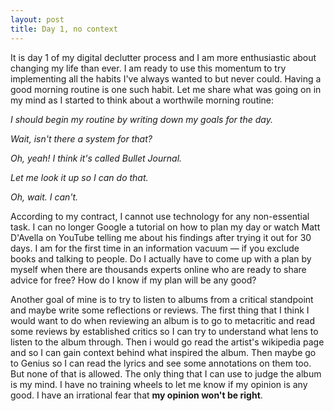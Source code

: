 ```yaml
---
layout: post
title: Day 1, no context
---
```


It is day 1 of my digital declutter process and I am more enthusiastic about changing my life than ever. I am ready to use this momentum to try implementing all the habits I've always wanted to but never could. Having a good morning routine is one such habit. Let me share what was going on in my mind as I started to think about a worthwile morning routine:

*I should begin my routine by writing down my goals for the day.*

*Wait, isn't there a system for that?*

*Oh, yeah! I think it's called Bullet Journal.*

*Let me look it up so I can do that.*

*Oh, wait. I can't.*

According to my contract, I cannot use technology for any non-essential task. I can no longer Google a tutorial on how to plan my day or watch Matt D'Avella on YouTube telling me about his findings after trying it out for 30 days. I am for the first time in an information vacuum — if you exclude books and talking to people. Do I actually have to come up with a plan by myself when there are thousands experts online who are ready to share advice for free? How do I know if my plan will be any good?

Another goal of mine is to try to listen to albums from a critical standpoint and maybe write some reflections or reviews. The first thing that I think I would want to do when reviewing an album is to go to metacritic and read some reviews by established critics so I can try to understand what lens to listen to the album through. Then i would go read the artist's wikipedia page and so I can gain context behind what inspired the album.  Then maybe go to Genius so I can read the lyrics and see some annotations on them too. But none of that is allowed. The only thing that I can use to judge the album is my mind. I have no training wheels to let me know if my opinion is any good. I have an irrational fear that **my opinion won't be right**.


